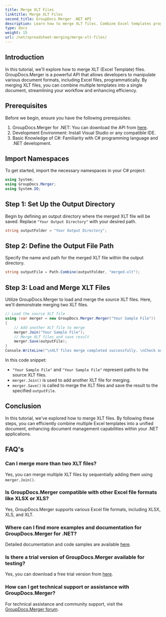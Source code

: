 ```yaml
---
title: Merge XLT Files
linktitle: Merge XLT Files
second_title: GroupDocs.Merger .NET API
description: Learn how to merge XLT files. Combine Excel templates programmatically in C# with this step-by-step guide.
type: docs
weight: 15
url: /net/spreadsheet-merging/merge-xlt-files/
---
```

## Introduction
In this tutorial, we'll explore how to merge XLT (Excel Template) files. GroupDocs.Merger is a powerful API that allows developers to manipulate various document formats, including Excel files, programmatically. By merging XLT files, you can combine multiple templates into a single document, streamlining your workflow and enhancing efficiency.
## Prerequisites
Before we begin, ensure you have the following prerequisites:
1. GroupDocs.Merger for .NET: You can download the API from [here](https://releases.groupdocs.com/merger/net/).
2. Development Environment: Install Visual Studio or any compatible IDE.
3. Basic Knowledge of C#: Familiarity with C# programming language and .NET development.

## Import Namespaces
To get started, import the necessary namespaces in your C# project:
```csharp
using System; 
using GroupDocs.Merger;
using System.IO;
```
## Step 1: Set Up the Output Directory
Begin by defining an output directory where the merged XLT file will be saved. Replace `"Your Output Directory"` with your desired path.
```csharp
string outputFolder = "Your Output Directory";
```
## Step 2: Define the Output File Path
Specify the name and path for the merged XLT file within the output directory.
```csharp
string outputFile = Path.Combine(outputFolder, "merged.xlt");
```
## Step 3: Load and Merge XLT Files
Utilize GroupDocs.Merger to load and merge the source XLT files. Here, we'll demonstrate merging two XLT files.
```csharp
// Load the source XLT file
using (var merger = new GroupDocs.Merger.Merger("Your Sample File"))
{
    // Add another XLT file to merge
    merger.Join("Your Sample File");
    // Merge XLT files and save result
    merger.Save(outputFile);
}
Console.WriteLine("\nXLT files merge completed successfully. \nCheck output in {0}", outputFolder);
```
In this code snippet:
- `"Your Sample File"` and `"Your Sample File"` represent paths to the source XLT files.
- `merger.Join()` is used to add another XLT file for merging.
- `merger.Save()` is called to merge the XLT files and save the result to the specified `outputFile`.

## Conclusion
In this tutorial, we've explored how to merge XLT files. By following these steps, you can efficiently combine multiple Excel templates into a unified document, enhancing document management capabilities within your .NET applications.

## FAQ's
### Can I merge more than two XLT files?
Yes, you can merge multiple XLT files by sequentially adding them using `merger.Join()`.
### Is GroupDocs.Merger compatible with other Excel file formats like XLSX or XLS?
Yes, GroupDocs.Merger supports various Excel file formats, including XLSX, XLS, and XLT.
### Where can I find more examples and documentation for GroupDocs.Merger for .NET?
Detailed documentation and code samples are available [here](https://reference.groupdocs.com/merger/net/).
### Is there a trial version of GroupDocs.Merger available for testing?
Yes, you can download a free trial version from [here](https://releases.groupdocs.com/).
### How can I get technical support or assistance with GroupDocs.Merger?
For technical assistance and community support, visit the [GroupDocs.Merger forum](https://forum.groupdocs.com/c/merger/32).
